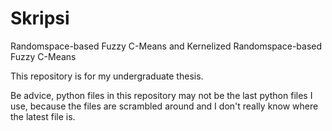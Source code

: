 # Skripsi
Randomspace-based Fuzzy C-Means and Kernelized Randomspace-based Fuzzy C-Means

This repository is for my undergraduate thesis.

Be advice, python files in this repository may not be the last python files I use, because the files are scrambled around and I don't really know where the latest file is.
